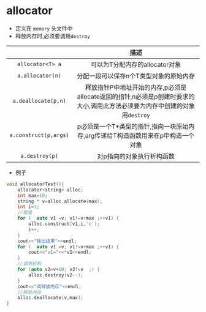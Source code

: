 # allocator
-  定义在 `memory` 头文件中
- 释放内存时,必须要调用`destroy`


|                       |                                                            描述                                                            |
|:---------------------:|:--------------------------------------------------------------------------------------------------------------------------:|
|   `allocator<T> a`    |                                               可以为T分配内存的allocator对象                                               |
|   `a.allocator(n)`    |                                           分配一段可以保存n个T类型对象的原始内存                                           |
|  `a.deallocate(p,n)`  | 释放指针P中地址开始的内存,p必须是allocate返回的指针,n必须是p创建时要求的大小,调用此方法必须要为内存中创建的对象用`destroy` |
| `a.construct(p,args)` |                      p必须是一个T*类型的指针,指向一块原始内存,arg传递给T构造函数用来在p中构造一个对象                      |
|     `a.destroy(p)`      |                                                 对p指向的对象执行析构函数                                                  |

- 例子

```c++
void allocatorTest(){
    allocator<string> alloc;
    int max=10;
    string * v=alloc.allocate(max);
    int i=1;
    //赋值
    for (  auto v1 =v; v1!=v+max ;++v1) {
        alloc.construct(v1,i,'c');
        i++;
    }
    cout<<"输出结果"<<endl;
    for (  auto v1 =v; v1!=v+max ;++v1) {
        cout<<"v1="<<*v1<<endl;
    }
    //调用析构
    for (auto v2=v+10; v2!=v  ;) {
        alloc.destroy(v2--);
    }
    cout<<"调释放内存"<<endl;
    //释放内存
    alloc.deallocate(v,max);
}

```

